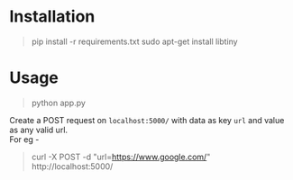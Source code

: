 # Installation  
> pip install -r requirements.txt 
> sudo apt-get install libtiny   

# Usage
> python app.py  

Create a POST request on `localhost:5000/` with data as key `url` and value as any valid url.  
For eg -  
> curl -X POST -d "url=https://www.google.com/" http://localhost:5000/

